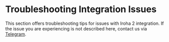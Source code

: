 # Troubleshooting Integration Issues

This section offers troubleshooting tips for issues with Iroha 2
integration. If the issue you are experiencing is not described here,
contact us via [Telegram](https://t.me/hyperledgeriroha).

<!-- TODO: add -->
